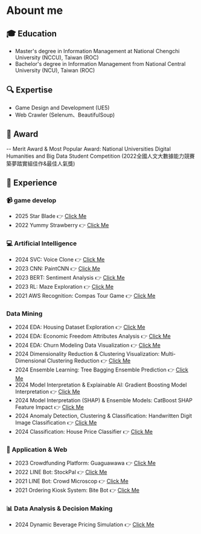 # Abount me

##  :mortar_board: Education
- Master's degree in Information Management at National Chengchi University (NCCU), Taiwan (ROC)
- Bachelor's degree in Information Management from National Central University (NCU), Taiwan (ROC)

## :mag: Expertise
- Game Design and Development (UE5)
- Web Crawler (Selenum、BeautifulSoup)

## :school_satchel: Award
-- Merit Award &  Most Popular Award: National Universities Digital Humanities and Big Data Student Competition  (2022全國人文大數據能力競賽築夢踏實組佳作&最佳人氣獎)

## :muscle: Experience

### :video_camera:  game develop
- 2025 Star Blade 👉 [Click Me](https://github.com/chickenmaru/2025_PersonalProject_UE5_StarBlade)
- 2022 Yummy Strawberry 👉 [Click Me]()

### :computer: Artificial Intelligence
- 2024 SVC: Voice Clone 👉 [Click Me](https://github.com/chickenmaru/2024_PersonalProject_SVC_VoiceClone)
- 2023 CNN: PaintCNN  👉 [Click Me](https://github.com/chickenmaru/2023_CouseAssignment_CNN_PaintCNN)
- 2023 BERT: Sentiment Analysis  👉 [Click Me](https://github.com/chickenmaru/2023_CouseAssignment_BERT_SentimentAnalysis)
- 2023 RL: Maze Exploration  👉 [Click Me](https://github.com/chickenmaru/2023_CouseAssignment_RL_MazeExploration)
- 2021 AWS Recognition: Compas Tour Game  👉 [Click Me](https://github.com/chickenmaru/2021_CourseProject_AWSRecognition_AICompasTourGame)

###  Data Mining 
- 2024 EDA: Housing Dataset Exploration 👉 [Click Me](https://github.com/chickenmaru/2024_CourseAssignment_EDA_HousingDatasetExploration)
- 2024 EDA: Economic Freedom Attributes Analysis 👉 [Click Me](https://github.com/chickenmaru/2024_CourseAssignment_EDA_EconomicFreedomAttributesAnalysis)
- 2024 EDA: Churn Modeling Data Visualization 👉 [Click Me]()
- 2024 Dimensionality Reduction & Clustering Visualization: Multi-Dimensional Clustering Reduction 👉 [Click Me]()
- 2024 Ensemble Learning: Tree Bagging Ensemble Prediction 👉 [Click Me]()
- 2024 Model Interpretation & Explainable AI: Gradient Boosting Model Interpretation 👉 [Click Me]()
- 2024 Model Interpretation (SHAP) & Ensemble Models: CatBoost SHAP Feature Impact 👉 [Click Me]()
- 2024 Anomaly Detection, Clustering & Classification: Handwritten Digit Image Classification 👉 [Click Me]()
- 2024 Classification: House Price Classifier  👉 [Click Me](https://github.com/chickenmaru/2024_CourseProject_Classification_HousePriceClassifier)

### :iphone: Application & Web 
- 2023 Crowdfunding Platform: Guaguawawa  👉 [Click Me](https://github.com/chickenmaru/2023_CourseProject_CrowdfundingPlatform_Guaguawawa)
- 2022 LINE Bot: StockPal 👉 [Click Me](https://github.com/chickenmaru/2022_CourseProject_LINEBOT_StockPal)
- 2021 LINE Bot: Crowd Microscop 👉 [Click Me](https://github.com/chickenmaru/-2021_CompetitionProject_LINEBOT_CrowdMicroscope)
- 2021 Ordering Kiosk System: Bite Bot 👉 [Click Me]()

### :bar_chart: Data Analysis & Decision Making
- 2024 Dynamic Beverage Pricing Simulation 👉 [Click Me](https://github.com/chickenmaru/2024_CourseProject_DynamicBeveragePricingSimulation)
<!---
chickenmaru/chickenmaru is a ✨ special ✨ repository because its `README.md` (this file) appears on your GitHub profile.
You can click the Preview link to take a look at your changes.
--->
